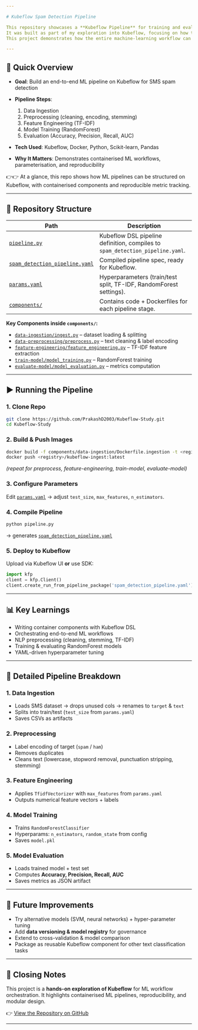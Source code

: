 ```yaml
---

# Kubeflow Spam Detection Pipeline

This repository showcases a **Kubeflow Pipeline** for training and evaluating a spam-detection model using **TF-IDF features** and a **RandomForest classifier**.
It was built as part of my exploration into Kubeflow, focusing on how to compose pipelines from **custom containerised components**.
This project demonstrates how the entire machine-learning workflow can be orchestrated end-to-end using Kubeflow.

---
```


## 🚀 Quick Overview

* **Goal**: Build an end-to-end ML pipeline on Kubeflow for SMS spam detection
* **Pipeline Steps**:

  1. Data Ingestion
  2. Preprocessing (cleaning, encoding, stemming)
  3. Feature Engineering (TF-IDF)
  4. Model Training (RandomForest)
  5. Evaluation (Accuracy, Precision, Recall, AUC)
* **Tech Used**: Kubeflow, Docker, Python, Scikit-learn, Pandas
* **Why It Matters**: Demonstrates containerised ML workflows, parameterisation, and reproducibility

👉👉 At a glance, this repo shows how ML pipelines can be structured on Kubeflow, with containerised components and reproducible metric tracking.

---

## 📂 Repository Structure

| Path                                                                                                                    | Description                                                                   |
| ----------------------------------------------------------------------------------------------------------------------- | ----------------------------------------------------------------------------- |
| [`pipeline.py`](https://github.com/PrakashD2003/Kubeflow-Study/blob/main/pipeline.py)                                   | Kubeflow DSL pipeline definition, compiles to `spam_detection_pipeline.yaml`. |
| [`spam_detection_pipeline.yaml`](https://github.com/PrakashD2003/Kubeflow-Study/blob/main/spam_detection_pipeline.yaml) | Compiled pipeline spec, ready for Kubeflow.                                   |
| [`params.yaml`](https://github.com/PrakashD2003/Kubeflow-Study/blob/main/params.yaml)                                   | Hyperparameters (train/test split, TF-IDF, RandomForest settings).            |
| [`components/`](https://github.com/PrakashD2003/Kubeflow-Study/tree/main/components)                                    | Contains code + Dockerfiles for each pipeline stage.                          |

**Key Components inside `components/`:**

* [`data-ingestion/ingest.py`](https://github.com/PrakashD2003/Kubeflow-Study/blob/main/components/data-ingestion/ingest.py) – dataset loading & splitting
* [`data-preprocessing/preprocess.py`](https://github.com/PrakashD2003/Kubeflow-Study/blob/main/components/data-preprocessing/preprocess.py) – text cleaning & label encoding
* [`feature-engineering/feature_engineering.py`](https://github.com/PrakashD2003/Kubeflow-Study/blob/main/components/feature-engineering/feature_engineering.py) – TF-IDF feature extraction
* [`train-model/model_training.py`](https://github.com/PrakashD2003/Kubeflow-Study/blob/main/components/train-model/model_training.py) – RandomForest training
* [`evaluate-model/model_evaluation.py`](https://github.com/PrakashD2003/Kubeflow-Study/blob/main/components/evaluate-model/model_evaluation.py) – metrics computation

---

## ▶️ Running the Pipeline

### 1. Clone Repo

```bash
git clone https://github.com/PrakashD2003/Kubeflow-Study.git
cd Kubeflow-Study
```

### 2. Build & Push Images

```bash
docker build -f components/data-ingestion/Dockerfile.ingestion -t <registry>/kubeflow-ingest:latest .
docker push <registry>/kubeflow-ingest:latest
```

*(repeat for preprocess, feature-engineering, train-model, evaluate-model)*

### 3. Configure Parameters

Edit [`params.yaml`](https://github.com/PrakashD2003/Kubeflow-Study/blob/main/params.yaml) → adjust `test_size`, `max_features`, `n_estimators`.

### 4. Compile Pipeline

```bash
python pipeline.py
```

→ generates [`spam_detection_pipeline.yaml`](https://github.com/PrakashD2003/Kubeflow-Study/blob/main/spam_detection_pipeline.yaml)

### 5. Deploy to Kubeflow

Upload via Kubeflow UI **or** use SDK:

```python
import kfp
client = kfp.Client()
client.create_run_from_pipeline_package('spam_detection_pipeline.yaml')
```

---

## 📊 Key Learnings

* Writing container components with Kubeflow DSL
* Orchestrating end-to-end ML workflows
* NLP preprocessing (cleaning, stemming, TF-IDF)
* Training & evaluating RandomForest models
* YAML-driven hyperparameter tuning

---

## 🔬 Detailed Pipeline Breakdown

### 1. Data Ingestion

* Loads SMS dataset → drops unused cols → renames to `target` & `text`
* Splits into train/test (`test_size` from `params.yaml`)
* Saves CSVs as artifacts

### 2. Preprocessing

* Label encoding of target (`spam` / `ham`)
* Removes duplicates
* Cleans text (lowercase, stopword removal, punctuation stripping, stemming)

### 3. Feature Engineering

* Applies `TfidfVectorizer` with `max_features` from `params.yaml`
* Outputs numerical feature vectors + labels

### 4. Model Training

* Trains `RandomForestClassifier`
* Hyperparams: `n_estimators`, `random_state` from config
* Saves `model.pkl`

### 5. Model Evaluation

* Loads trained model + test set
* Computes **Accuracy, Precision, Recall, AUC**
* Saves metrics as JSON artifact

---

## 🔮 Future Improvements

* Try alternative models (SVM, neural networks) + hyper-parameter tuning
* Add **data versioning & model registry** for governance
* Extend to cross-validation & model comparison
* Package as reusable Kubeflow component for other text classification tasks

---

## 🙌 Closing Notes

This project is a **hands-on exploration of Kubeflow** for ML workflow orchestration.
It highlights containerised ML pipelines, reproducibility, and modular design.

👉 [View the Repository on GitHub](https://github.com/PrakashD2003/Kubeflow-Study)

---

